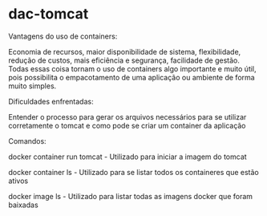 # dac-tomcat

Vantagens do uso de containers:

Economia de recursos, maior disponibilidade de sistema, flexibilidade, redução de custos, mais eficiência e segurança, facilidade de gestão. Todas essas coisa tornam o uso de containers algo importante e muito útil, pois possibilita o empacotamento de uma aplicação ou ambiente de forma muito simples.


Dificuldades enfrentadas:

Entender o processo para gerar os arquivos necessários para se utilizar corretamente o tomcat e como pode se criar um container da aplicação

Comandos:

docker container run tomcat - Utilizado para iniciar a imagem do tomcat

docker container ls - Utilizado para se listar todos os containeres que estão ativos

docker image ls - Utilizado para listar todas as imagens docker que foram baixadas
